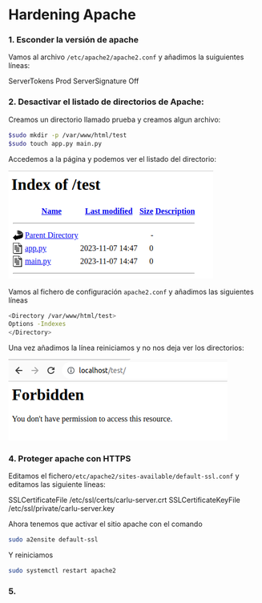 # Hardening Apache


### 1. Esconder la versión de apache

Vamos al archivo `/etc/apache2/apache2.conf` y añadimos la suiguientes líneas:

ServerTokens Prod
ServerSignature Off


### 2. Desactivar el listado de directorios de Apache:

Creamos un directorio llamado prueba y creamos algun archivo:

```bash
$sudo mkdir -p /var/www/html/test
$sudo touch app.py main.py
```
Accedemos a la página y podemos ver el listado del directorio:

![Alt text](image-4.png)

Vamos al fichero de configuración `apache2.conf` y añadimos las siguientes líneas 

```bash
<Directory /var/www/html/test>
Options -Indexes
</Directory>
```

Una vez añadimos la línea reiniciamos y no nos deja ver los directorios:

![Alt text](image-5.png)


### 4. Proteger apache con HTTPS

Editamos el fichero`/etc/apache2/sites-available/default-ssl.conf` y editamos las siguiente líneas:

SSLCertificateFile      /etc/ssl/certs/carlu-server.crt
SSLCertificateKeyFile /etc/ssl/private/carlu-server.key

Ahora tenemos que activar el sitio apache con el comando 

```bash
sudo a2ensite default-ssl
```
Y reiniciamos

```bash
sudo systemctl restart apache2
```

### 5. 



